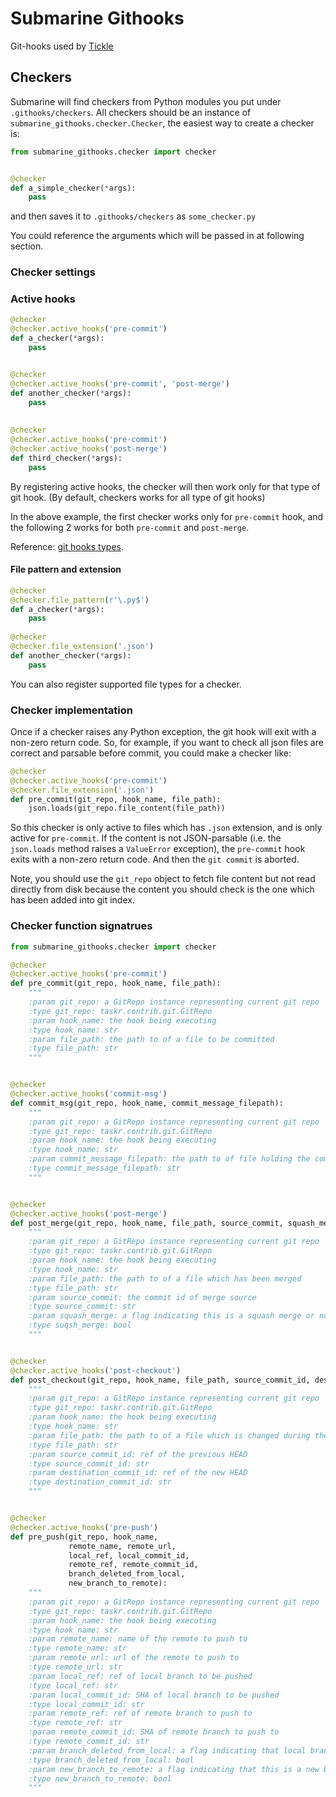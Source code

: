 # Submarine Githooks
Git-hooks used by [Tickle](https://tickleapp.com)


## Checkers

Submarine will find checkers from Python modules you put under `.githooks/checkers`.
All checkers should be an instance of `submarine_githooks.checker.Checker`, the easiest way to
create a checker is:
```python
from submarine_githooks.checker import checker


@checker
def a_simple_checker(*args):
    pass
```
and then saves it to `.githooks/checkers` as `some_checker.py`

You could reference the arguments which will be passed in at following section.

### Checker settings

### Active hooks

```python
@checker
@checker.active_hooks('pre-commit')
def a_checker(*args):
    pass


@checker
@checker.active_hooks('pre-commit', 'post-merge')
def another_checker(*args):
    pass
    
    
@checker
@checker.active_hooks('pre-commit')
@checker.active_hooks('post-merge')
def third_checker(*args):
    pass

```

By registering active hooks, the checker will then work only for that type of git hook.
(By default, checkers works for all type of git hooks)

In the above example, the first checker works only for `pre-commit` hook, and the following 2 works for both `pre-commit` and `post-merge`.

Reference: [git hooks types](https://www.digitalocean.com/community/tutorials/how-to-use-git-hooks-to-automate-development-and-deployment-tasks).

#### File pattern and extension

```python
@checker
@checker.file_pattern(r'\.py$')
def a_checker(*args):
    pass
    
@checker
@checker.file_extension('.json')
def another_checker(*args):
    pass
```

You can also register supported file types for a checker.


### Checker implementation

Once if a checker raises any Python exception, the git hook will exit with a non-zero return code.
So, for example, if you want to check all json files are correct and parsable before commit,
you could make a checker like:
```python
@checker
@checker.active_hooks('pre-commit')
@checker.file_extension('.json')
def pre_commit(git_repo, hook_name, file_path):
    json.loads(git_repo.file_content(file_path))

```

So this checker is only active to files which has `.json` extension, and is only active for `pre-commit`.
If the content is not JSON-parsable (i.e. the `json.loads` method raises a `ValueError` exception), the `pre-commit` hook exits with a non-zero return code. And then the `git commit` is aborted.

Note, you should use the `git_repo` object to fetch file content but not read directly from disk 
because the content you should check is the one which has been added into git index.


### Checker function signatrues

```python
from submarine_githooks.checker import checker

@checker
@checker.active_hooks('pre-commit')
def pre_commit(git_repo, hook_name, file_path):
    """
    :param git_repo: a GitRepo instance representing current git repo
    :type git_repo: taskr.contrib.git.GitRepo
    :param hook_name: the hook being executing
    :type hook_name: str
    :param file_path: the path to of a file to be committed
    :type file_path: str
    """


@checker
@checker.active_hooks('commit-msg')
def commit_msg(git_repo, hook_name, commit_message_filepath):
    """
    :param git_repo: a GitRepo instance representing current git repo
    :type git_repo: taskr.contrib.git.GitRepo
    :param hook_name: the hook being executing
    :type hook_name: str
    :param commit_message_filepath: the path to of file holding the commit message
    :type commit_message_filepath: str
    """


@checker
@checker.active_hooks('post-merge')
def post_merge(git_repo, hook_name, file_path, source_commit, squash_merge):
    """
    :param git_repo: a GitRepo instance representing current git repo
    :type git_repo: taskr.contrib.git.GitRepo
    :param hook_name: the hook being executing
    :type hook_name: str
    :param file_path: the path to of a file which has been merged
    :type file_path: str
    :param source_commit: the commit id of merge source
    :type source_commit: str
    :param squash_merge: a flag indicating this is a squash merge or not
    :type suqsh_merge: bool
    """


@checker
@checker.active_hooks('post-checkout')
def post_checkout(git_repo, hook_name, file_path, source_commit_id, destination_commit_id):
    """
    :param git_repo: a GitRepo instance representing current git repo
    :type git_repo: taskr.contrib.git.GitRepo
    :param hook_name: the hook being executing
    :type hook_name: str
    :param file_path: the path to of a file which is changed during the checkout
    :type file_path: str
    :param source_commit_id: ref of the previous HEAD
    :type source_commit_id: str
    :param destination_commit_id: ref of the new HEAD
    :type destination_commit_id: str
    """


@checker
@checker.active_hooks('pre-push')
def pre_push(git_repo, hook_name,
             remote_name, remote_url,
             local_ref, local_commit_id,
             remote_ref, remote_commit_id,
             branch_deleted_from_local,
             new_branch_to_remote):
    """
    :param git_repo: a GitRepo instance representing current git repo
    :type git_repo: taskr.contrib.git.GitRepo
    :param hook_name: the hook being executing
    :type hook_name: str
    :param remote_name: name of the remote to push to
    :type remote_name: str
    :param remote_url: url of the remote to push to
    :type remote_url: str
    :param local_ref: ref of local branch to be pushed
    :type local_ref: str
    :param local_commit_id: SHA of local branch to be pushed
    :type local_commit_id: str
    :param remote_ref: ref of remote branch to push to
    :type remote_ref: str
    :param remote_commit_id: SHA of remote branch to push to
    :type remote_commit_id: str
    :param branch_deleted_from_local: a flag indicating that local branch has been removed
    :type branch_deleted_from_local: bool
    :param new_branch_to_remote: a flag indicating that this is a new branch to be pushed to remote
    :type new_branch_to_remote: bool
    """
```
